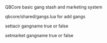 QBCore basic gang stash and marketing system

qbcore/shared/gangs.lua
for add gangs


settacir gangname true or false

setmarket gangname true or false
